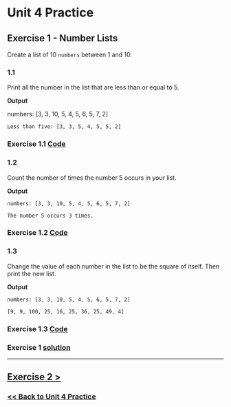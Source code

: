 # **Unit 4 Practice**

## **Exercise 1 - Number Lists**

Create a list of 10 `numbers` between 1 and 10.

### **1.1**

Print all the number in the list that are less than or equal to 5.

**Output**

numbers: [3, 3, 10, 5, 4, 5, 6, 5, 7, 2]

    Less than five: [3, 3, 5, 4, 5, 5, 2]

### Exercise 1.1 [Code](/programming_101/code/unit_04/exercise-1.1.py)

### **1.2**

Count the number of times the number 5 occurs in your list.

**Output**

    numbers: [3, 3, 10, 5, 4, 5, 6, 5, 7, 2]

    The number 5 occurs 3 times.

### Exercise 1.2 [Code](/programming_101/code/unit_04/exercise-1.2.py)

### **1.3**

Change the value of each number in the list to be the square of itself. Then print the new list.

**Output**

    numbers: [3, 3, 10, 5, 4, 5, 6, 5, 7, 2]

    [9, 9, 100, 25, 16, 25, 36, 25, 49, 4]

### Exercise 1.3 [Code](/programming_101/code/unit_04/exercise-1.3.py)

### Exercise 1 [solution](./solutions/exercise_1_solution.md)

---

## [Exercise 2 >](exercise_2.md)

### [<< Back to Unit 4 Practice](/practice/unit_4/)